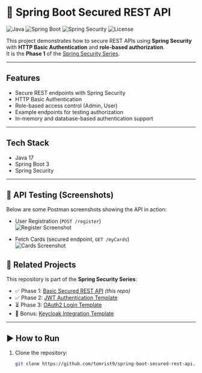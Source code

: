 # 🔐 Spring Boot Secured REST API

![Java](https://img.shields.io/badge/Java-17-blue)
![Spring Boot](https://img.shields.io/badge/Spring%20Boot-3.0-brightgreen)
![Spring Security](https://img.shields.io/badge/Spring%20Security-Basic%20Auth-orange)
![License](https://img.shields.io/badge/License-MIT-lightgrey)

This project demonstrates how to secure REST APIs using **Spring Security** with **HTTP Basic Authentication** and **role-based authorization**.  
It is the **Phase 1** of the [Spring Security Series](https://github.com/tomrist9/spring-security-series).

---

##  Features
- Secure REST endpoints with Spring Security
- HTTP Basic Authentication
- Role-based access control (Admin, User)
- Example endpoints for testing authorization
- In-memory and database-based authentication support

---

##  Tech Stack
- Java 17  
- Spring Boot 3  
- Spring Security  

---

## 📸 API Testing (Screenshots)

Below are some Postman screenshots showing the API in action:

- User Registration (`POST /register`)  
  ![Register Screenshot](docs/screenshots/register.png)

- Fetch Cards (secured endpoint, `GET /myCards`)  
  ![Cards Screenshot](docs/screenshots/myCards.png)


## 📂 Related Projects
This repository is part of the **Spring Security Series**:

- ✅ Phase 1: [Basic Secured REST API](https://github.com/tomrist9/spring-boot-secured-rest-api) *(this repo)*  
- ✅ Phase 2: [JWT Authentication Template](https://github.com/tomrist9/spring-boot-jwt-login-template)  
- ⏳ Phase 3: [OAuth2 Login Template](https://github.com/tomrist9/spring-boot-oauth2-login-template)  
- 🎁 Bonus: [Keycloak Integration Template](https://github.com/tomrist9/spring-boot-keycloak-template)  

---

## ▶️ How to Run
1. Clone the repository:
   ```bash
   git clone https://github.com/tomrist9/spring-boot-secured-rest-api.git

